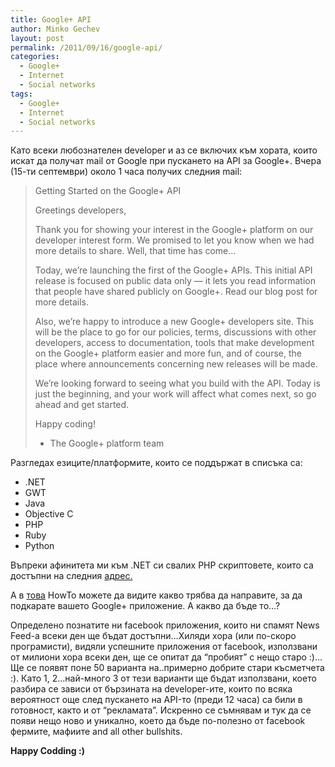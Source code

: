 ```yaml
---
title: Google+ API
author: Minko Gechev
layout: post
permalink: /2011/09/16/google-api/
categories:
  - Google+
  - Internet
  - Social networks
tags:
  - Google+
  - Internet
  - Social networks
---
```

Като всеки любознателен developer и аз се включих към хората, които искат да получат mail от Google при пускането на API за Google+. Вчера (15-ти септември) около 1 часа получих следния mail:

> Getting Started on the Google+ API
> 
> Greetings developers,
> 
> Thank you for showing your interest in the Google+ platform on our developer interest form. We promised to let you know when we had more details to share. Well, that time has come&#8230;
> 
> Today, we’re launching the first of the Google+ APIs. This initial API release is focused on public data only — it lets you read information that people have shared publicly on Google+. Read our blog post for more details.
> 
> Also, we’re happy to introduce a new Google+ developers site. This will be the place to go for our policies, terms, discussions with other developers, access to documentation, tools that make development on the Google+ platform easier and more fun, and of course, the place where announcements concerning new releases will be made.
> 
> We’re looking forward to seeing what you build with the API. Today is just the beginning, and your work will affect what comes next, so go ahead and get started.
> 
> Happy coding!
> 
> - The Google+ platform team

Разгледах езиците/платформите, които се поддържат в списъка са:

*   .NET
*   GWT
*   Java
*   Objective C
*   PHP
*   Ruby
*   Python

Въпреки афинитета ми към .NET си свалих PHP скриптовете, които са достъпни на следния [адрес.][1]

А в [това][2] HowTo можете да видите какво трябва да направите, за да подкарате вашето Google+ приложение. А какво да бъде то&#8230;?

Определено познатите ни facebook приложения, които ни спамят News Feed-a всеки ден ще бъдат достъпни&#8230;Хиляди хора (или по-скоро програмисти), видяли успешните приложения от facebook, използвани от милиони хора всеки ден, ще се опитат да &#8220;пробият&#8221; с нещо старо :)&#8230;Ще се появят поне 50 варианта на..примерно добрите стари късметчета :). Като 1, 2&#8230;най-много 3 от тези варианти ще бъдат използвани, което разбира се зависи от бързината на developer-ите, които по всяка вероятност още след пускането на API-то (преди 12 часа) са били в готовност, както и от &#8220;рекламата&#8221;. Искренно се съмнявам и тук да се появи нещо ново и уникално, което да бъде по-полезно от facebook фермите, мафиите and all other bullshits.

**Happy Codding :)**

 [1]: http://google-api-php-client.googlecode.com/files/google-api-php-client-0.4.4.tar.gz
 [2]: http://code.google.com/p/google-api-php-client/